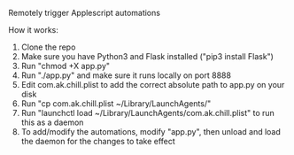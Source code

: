 Remotely trigger Applescript automations

How it works:
1. Clone the repo
2. Make sure you have Python3 and Flask installed ("pip3 install Flask")
3. Run "chmod +X app.py"
4. Run "./app.py" and make sure it runs locally on port 8888
5. Edit com.ak.chill.plist to add the correct absolute path to app.py on your disk
6. Run "cp com.ak.chill.plist ~/Library/LaunchAgents/"
7. Run "launchctl load ~/Library/LaunchAgents/com.ak.chill.plist" to run this as a daemon
8. To add/modify the automations, modify "app.py", then unload and load the daemon for the changes to take effect
